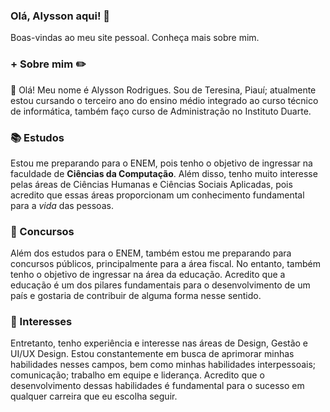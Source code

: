 ### Olá, Alysson aqui! 👋
Boas-vindas ao meu site pessoal. Conheça mais sobre mim.
### + Sobre mim ✏️
👋 Olá! Meu nome é Alysson Rodrigues. Sou de Teresina, Piauí; atualmente estou cursando o terceiro ano do ensino médio integrado ao curso técnico de informática, também faço curso de Administração no Instituto Duarte.
### 📚 Estudos 
Estou me preparando para o ENEM, pois tenho o objetivo de ingressar na faculdade de **Ciências da Computação**. Além disso, tenho muito interesse pelas áreas de Ciências Humanas e Ciências Sociais Aplicadas, pois acredito que essas áreas proporcionam um conhecimento fundamental para a _vida_ das pessoas.
### 📝 Concursos
Além dos estudos para o ENEM, também estou me preparando para concursos públicos, principalmente para a área fiscal. No entanto, também tenho o objetivo de ingressar na área da educação. Acredito que a educação é um dos pilares fundamentais para o desenvolvimento de um país e gostaria de contribuir de alguma forma nesse sentido.
### 📌 Interesses
Entretanto, tenho experiência e interesse nas áreas de Design, Gestão e UI/UX Design. Estou constantemente em busca de aprimorar minhas habilidades nesses campos, bem como minhas habilidades interpessoais; comunicação; trabalho em equipe e liderança. Acredito que o desenvolvimento dessas habilidades é fundamental para o sucesso em qualquer carreira que eu escolha seguir.
